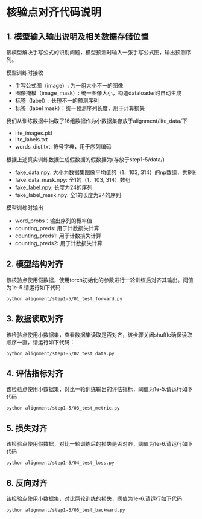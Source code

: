 # 核验点对齐代码说明


##  1. 模型输入输出说明及相关数据存储位置

该模型解决手写公式的识别问题，模型预测时输入一张手写公式图，输出预测序列。

模型训练时接收
- 手写公式图（image）: 为一组大小不一的图像
- 图像掩模（image_mask）: 统一图像大小，构造dataloader时自动生成
- 标签（label）: 长短不一的预测序列
- 标签（label mask）：统一预测序列长度，用于计算损失

我们从训练数据中抽取了16组数据作为小数据集存放于alignment/lite_data/下

- lite_images.pkl
- lite_labels.txt
- words_dict.txt: 符号字典，用于序列编码

根据上述真实训练数据生成假数据的假数据为(存放于step1-5/data/)
- fake_data.npy: 大小为数据集图像平均值的（1，103, 314）的np数组，共8张
- fake_data_mask.npy: 全1的（1，103, 314）数组
- fake_label.npy: 长度为24的序列
- fake_label_mask.npy: 全1的长度为24的序列

模型训练时输出
- word_probs：输出序列的概率值
- counting_preds: 用于计数损失计算
- counting_preds1: 用于计数损失计算
- counting_preds2: 用于计数损失计算

##  2. 模型结构对齐

该核验点使用假数据，使用torch初始化的参数进行一轮训练后对齐其输出。阈值为1e-5.请运行如下代码：

    python alignment/step1-5/01_test_forward.py

##  3. 数据读取对齐

该检验点使用小数据集，查看数据集读取是否对齐，该步骤关闭shuffle确保读取顺序一直，请运行如下代码：

    python alignment/step1-5/02_test_data.py

##  4. 评估指标对齐

该检验点使用小数据集，对比一轮训练输出的评估指标，阈值为1e-5.请运行如下代码

    python alignment/step1-5/03_test_metric.py

##  5. 损失对齐

该检验点使用假数据，对比一轮训练后的损失是否对齐，阈值为1e-6.请运行如下代码

    python alignment/step1-5/04_test_loss.py

##  6. 反向对齐

该检验点使用小数据集，对比两轮训练的损失，阈值为1e-6.请运行如下代码

    python alignment/step1-5/05_test_backward.py
